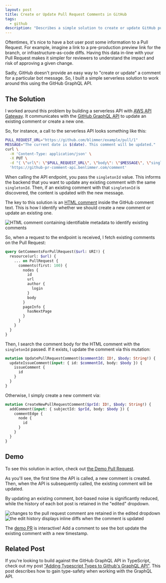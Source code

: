 ```yaml
---
layout: post
title: Create or Update Pull Request Comments in GitHub
tags:
  - github
description: "Describes a simple solution to create or update GitHub pull request comments."
---
```


Oftentimes, it's nice to have a bot user post some information to a Pull Request. For example, imagine a link to a
pre-production preview link for the branch, or infrastructure-as-code diffs. Having this data in-line with your Pull
Request makes it simpler for reviewers to understand the impact and risk of approving a given change.

Sadly, GitHub doesn't provide an easy way to "create or update" a comment for a particular bot message. So, I built a
simple serverless solution to work around this using the GitHub GraphQL API.

## The Solution

I worked around this problem by building a serverless API with [AWS API Gateway](https://aws.amazon.com/api-gateway/).
It communicates with the [GitHub GraphQL API](https://docs.github.com/en/graphql) to update an existing comment or
create a new one.

So, for instance, a call to the serverless API looks something like this:

```bash
PULL_REQUEST_URL="https://github.com/blimmer/example/pull/1"
MESSAGE="The current date is $(date). This comment will be updated."
curl \
  -H 'Content-Type: application/json' \
  -X PUT \
  -d "{ \"url\": \"$PULL_REQUEST_URL\", \"body\": \"$MESSAGE\", \"singletonId\": \"singleton-demo\" }" \
  'https://github-pr-comment-api.benlimmer.com/comment'
```

When calling the API endpoint, you pass the `singletonId` value. This informs the backend that you want to update any
existing comment with the same `singletonId`. Then, if an existing comment with that `singletonId` is discovered, the
content is updated with the new message.

The key to this solution is an [HTML comment](https://www.w3schools.com/html/html_comments.asp) inside the GitHub
comment text. This is how I identify whether we should create a new comment or update an existing one.

<div class='center mt-3 mb-3'>
  <img src="{{ site.base_url }}/{% ministamp _images/posts/2021/pr-comment-html-comment.png assets/images/posts/2021/pr-comment-html-comment.png %}" alt='HTML comment containing identifiable metadata to identify existing comments'>
</div>

So, when a request to the endpoint is received, I fetch existing comments on the Pull Request:

```graphql
query GetCommentsForPullRequest($url: URI!) {
  resource(url: $url) {
    ... on PullRequest {
      comments(first: 100) {
        nodes {
          id
          url
          author {
            login
          }
          body
        }
        pageInfo {
          hasNextPage
        }
      }
    }
  }
}
```

Then, I search the comment body for the HTML comment with the `singletonId` passed. If it exists, I update the comment
via this mutation:

```graphql
mutation UpdatePullRequestComment($commentId: ID!, $body: String!) {
  updateIssueComment(input: { id: $commentId, body: $body }) {
    issueComment {
      id
    }
  }
}
```

Otherwise, I simply create a new comment via:

```graphql
mutation CreateNewPullRequestComment($prId: ID!, $body: String!) {
  addComment(input: { subjectId: $prId, body: $body }) {
    commentEdge {
      node {
        id
      }
    }
  }
}
```

## Demo

To see this solution in action, check out
[the Demo Pull Request](https://github.com/blimmer/github-pr-comment-api-demo/pull/1).

As you'll see, the first time the API is called, a new comment is created. Then, when the API is subsequently called,
the existing comment will be updated.

By updating an existing comment, bot-based noise is significantly reduced, while the history of each bot post is
retained in the "edited" dropdown.

<div class='center mt-3 mb-3'>
  <img src="{{ site.base_url }}/{% ministamp _images/posts/2021/pr-comment-edited.png assets/images/posts/2021/pr-comment-edited.png %}" alt='changes to the pull request comment are retained in the edited dropdown'>
</div>
<div class='center mt-3 mb-3'>
  <img src="{{ site.base_url }}/{% ministamp _images/posts/2021/pr-comment-edited-diff.png assets/images/posts/2021/pr-comment-edited-diff.png %}" alt='the edit history displays inline diffs when the comment is updated'>
</div>

The [demo PR](https://github.com/blimmer/github-pr-comment-api-demo/pull/1) is interactive! Add a comment to see the bot
update the existing comment with a new timestamp.

## Related Post

If you're looking to build against the GitHub GraphQL API in TypeScript, check out my post
["Adding Typescript Types to Github's GraphQL API"](/2020/05/16/adding-typescript-types-github-graphql-api/). This post
describes how to gain type-safety when working with the GraphQL API.

